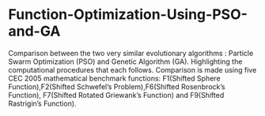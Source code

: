 # Function-Optimization-Using-PSO-and-GA
Comparison between the two very similar evolutionary algorithms : Particle Swarm Optimization (PSO) and Genetic Algorithm (GA). Highlighting the computational procedures that each follows. Comparison is made using five CEC 2005 mathematical benchmark functions: F1(Shifted Sphere Function),F2(Shifted Schwefel’s Problem),F6(Shifted Rosenbrock’s Function), F7(Shifted Rotated Griewank’s Function) and F9(Shifted Rastrigin’s Function).
